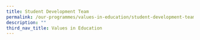 ```yaml
---
title: Student Development Team
permalink: /our-programmes/values-in-education/student-development-team
description: ""
third_nav_title: Values in Education
---
```


